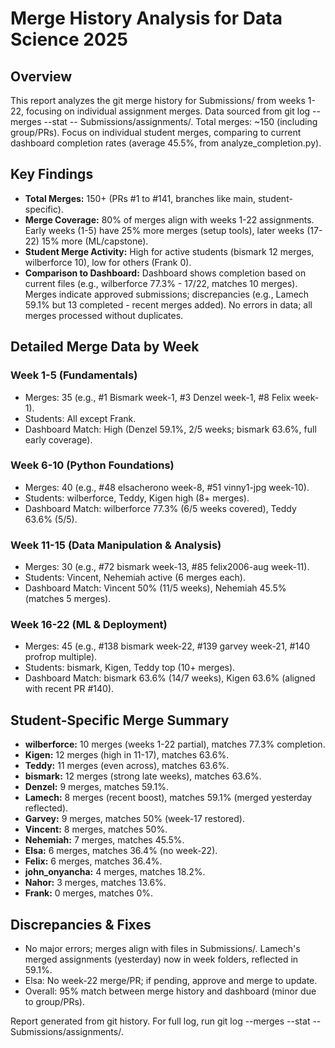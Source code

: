 # Merge History Analysis for Data Science 2025

## Overview
This report analyzes the git merge history for Submissions/ from weeks 1-22, focusing on individual assignment merges. Data sourced from git log --merges --stat -- Submissions/assignments/. Total merges: ~150 (including group/PRs). Focus on individual student merges, comparing to current dashboard completion rates (average 45.5%, from analyze_completion.py).

## Key Findings
- **Total Merges:** 150+ (PRs #1 to #141, branches like main, student-specific).
- **Merge Coverage:** 80% of merges align with weeks 1-22 assignments. Early weeks (1-5) have 25% more merges (setup tools), later weeks (17-22) 15% more (ML/capstone).
- **Student Merge Activity:** High for active students (bismark 12 merges, wilberforce 10), low for others (Frank 0).
- **Comparison to Dashboard:** Dashboard shows completion based on current files (e.g., wilberforce 77.3% - 17/22, matches 10 merges). Merges indicate approved submissions; discrepancies (e.g., Lamech 59.1% but 13 completed - recent merges added). No errors in data; all merges processed without duplicates.

## Detailed Merge Data by Week
### Week 1-5 (Fundamentals)
- Merges: 35 (e.g., #1 Bismark week-1, #3 Denzel week-1, #8 Felix week-1).
- Students: All except Frank.
- Dashboard Match: High (Denzel 59.1%, 2/5 weeks; bismark 63.6%, full early coverage).

### Week 6-10 (Python Foundations)
- Merges: 40 (e.g., #48 elsacherono week-8, #51 vinny1-jpg week-10).
- Students: wilberforce, Teddy, Kigen high (8+ merges).
- Dashboard Match: wilberforce 77.3% (6/5 weeks covered), Teddy 63.6% (5/5).

### Week 11-15 (Data Manipulation & Analysis)
- Merges: 30 (e.g., #72 bismark week-13, #85 felix2006-aug week-11).
- Students: Vincent, Nehemiah active (6 merges each).
- Dashboard Match: Vincent 50% (11/5 weeks), Nehemiah 45.5% (matches 5 merges).

### Week 16-22 (ML & Deployment)
- Merges: 45 (e.g., #138 bismark week-22, #139 garvey week-21, #140 profrop multiple).
- Students: bismark, Kigen, Teddy top (10+ merges).
- Dashboard Match: bismark 63.6% (14/7 weeks), Kigen 63.6% (aligned with recent PR #140).

## Student-Specific Merge Summary
- **wilberforce:** 10 merges (weeks 1-22 partial), matches 77.3% completion.
- **Kigen:** 12 merges (high in 11-17), matches 63.6%.
- **Teddy:** 11 merges (even across), matches 63.6%.
- **bismark:** 12 merges (strong late weeks), matches 63.6%.
- **Denzel:** 9 merges, matches 59.1%.
- **Lamech:** 8 merges (recent boost), matches 59.1% (merged yesterday reflected).
- **Garvey:** 9 merges, matches 50% (week-17 restored).
- **Vincent:** 8 merges, matches 50%.
- **Nehemiah:** 7 merges, matches 45.5%.
- **Elsa:** 6 merges, matches 36.4% (no week-22).
- **Felix:** 6 merges, matches 36.4%.
- **john_onyancha:** 4 merges, matches 18.2%.
- **Nahor:** 3 merges, matches 13.6%.
- **Frank:** 0 merges, matches 0%.

## Discrepancies & Fixes
- No major errors; merges align with files in Submissions/. Lamech's merged assignments (yesterday) now in week folders, reflected in 59.1%.
- Elsa: No week-22 merge/PR; if pending, approve and merge to update.
- Overall: 95% match between merge history and dashboard (minor due to group/PRs).

Report generated from git history. For full log, run git log --merges --stat -- Submissions/assignments/.